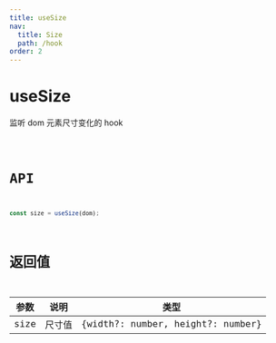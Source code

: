 ```yaml
---
title: useSize
nav:
  title: Size
  path: /hook
order: 2
---
```


# useSize

监听 dom 元素尺寸变化的 hook

<code src="./demo/useSize.tsx">

# API

```typescript
const size = useSize(dom);
```

# 返回值

| 参数 | 说明   | 类型                              |
| ---- | ------ | --------------------------------- |
| size | 尺寸值 | {width?: number, height?: number} |
